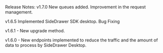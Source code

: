 Release Notes:
v1.7.0
New queues added.
Improvement in the request management.

v1.6.5
Implemented SideDrawer SDK desktop.
Bug Fixing

v1.6.1 - New upgrade method.

v1.6.0 - New endpoints implemented to reduce the traffic and the amount of data to process by SideDrawer Desktop.
